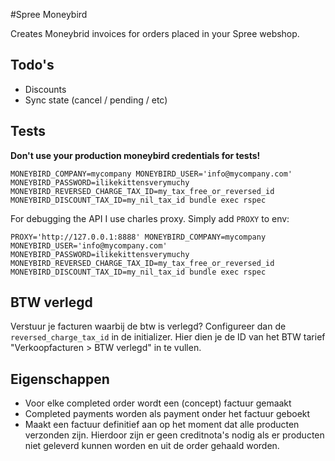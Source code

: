 #Spree Moneybird

Creates Moneybrid invoices for orders placed in your Spree webshop.

## Todo's
- Discounts
- Sync state (cancel / pending / etc)

## Tests

**Don't use your production moneybird credentials for tests!**

```
MONEYBIRD_COMPANY=mycompany MONEYBIRD_USER='info@mycompany.com' MONEYBIRD_PASSWORD=ilikekittensverymuchy MONEYBIRD_REVERSED_CHARGE_TAX_ID=my_tax_free_or_reversed_id MONEYBIRD_DISCOUNT_TAX_ID=my_nil_tax_id bundle exec rspec
```

For debugging the API I use charles proxy. Simply add `PROXY` to env:
```
PROXY='http://127.0.0.1:8888' MONEYBIRD_COMPANY=mycompany MONEYBIRD_USER='info@mycompany.com' MONEYBIRD_PASSWORD=ilikekittensverymuchy MONEYBIRD_REVERSED_CHARGE_TAX_ID=my_tax_free_or_reversed_id MONEYBIRD_DISCOUNT_TAX_ID=my_nil_tax_id bundle exec rspec
```

## BTW verlegd

Verstuur je facturen waarbij de btw is verlegd?
Configureer dan de `reversed_charge_tax_id` in de initializer.
Hier dien je de ID van het BTW tarief "Verkoopfacturen > BTW verlegd" in te vullen.

## Eigenschappen

- Voor elke completed order wordt een (concept) factuur gemaakt
- Completed payments worden als payment onder het factuur geboekt
- Maakt een factuur definitief aan op het moment dat alle producten verzonden zijn. Hierdoor zijn er geen creditnota's nodig als er producten niet geleverd kunnen worden en uit de order gehaald worden.
